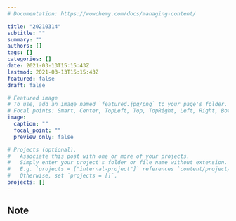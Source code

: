 ```yaml
---
# Documentation: https://wowchemy.com/docs/managing-content/

title: "20210314"
subtitle: ""
summary: ""
authors: []
tags: []
categories: []
date: 2021-03-13T15:15:43Z
lastmod: 2021-03-13T15:15:43Z
featured: false
draft: false

# Featured image
# To use, add an image named `featured.jpg/png` to your page's folder.
# Focal points: Smart, Center, TopLeft, Top, TopRight, Left, Right, BottomLeft, Bottom, BottomRight.
image:
  caption: ""
  focal_point: ""
  preview_only: false

# Projects (optional).
#   Associate this post with one or more of your projects.
#   Simply enter your project's folder or file name without extension.
#   E.g. `projects = ["internal-project"]` references `content/project/deep-learning/index.md`.
#   Otherwise, set `projects = []`.
projects: []
---
```


## Note

